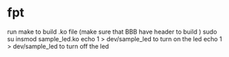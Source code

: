 # fpt
run make to build .ko file (make sure that BBB have header to build )
sudo su 
insmod sample_led.ko
echo 1 > dev/sample_led to turn on the led 
echo 1 > dev/sample_led to turn off the led